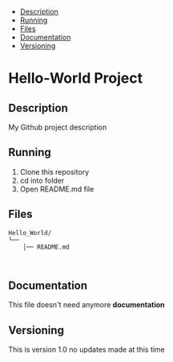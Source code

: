 - [Description](#Description)
- [Running](#Running)
- [Files](#Files)
- [Documentation](#Documentation)
- [Versioning](#Versioning)
# Hello-World Project
## Description
My Github project description
## Running
1. Clone this repository
2. cd into folder
3. Open README.md file
## Files
```
Hello_World/
└── 
    │── README.md

   
```
## Documentation
This file doesn't need anymore **documentation**
## Versioning
This is version 1.0 no updates made at this time
